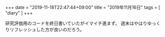+++
date = "2019-11-18T22:47:44+09:00"
title = "2019年11月16日"
tags = [ "diary" ]
+++

研究評価用のコードを終日書いていたがイマイチ進まず。
週末はやはりゆっくりリフレッシュした方が良いのだろう。
